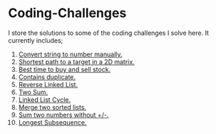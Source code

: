 # Coding-Challenges
I store the solutions to some of the coding challenges I solve here. It currently includes;
1) [Convert string to number manually.](https://github.com/Tripple-A/Coding-Challenges/blob/master/stringToInteger.js)
2) [Shortest path to a target in a 2D matrix.](https://github.com/Tripple-A/Coding-Challenges/blob/master/shortest_path.rb)
3) [Best time to buy and sell stock.](https://github.com/Tripple-A/Coding-Challenges/blob/master/best_time_to_buy_and_sell_stock.rb)
4) [Contains duplicate.](https://github.com/Tripple-A/Coding-Challenges/blob/master/contains_duplicate.rb)
5) [Reverse Linked List.](https://github.com/Tripple-A/Coding-Challenges/blob/master/reverse_linked_list.rb)
6) [Two Sum.](https://github.com/Tripple-A/Coding-Challenges/blob/master/two_sum.rb)
7) [Linked List Cycle.](https://github.com/Tripple-A/Coding-Challenges/blob/master/linked_list_cycle.rb)
8) [Merge two sorted lists.](https://github.com/Tripple-A/Coding-Challenges/blob/master/merge_two_sorted_lists.rb)
9) [Sum two numbers without +/-.](https://github.com/Tripple-A/Coding-Challenges/blob/master/sum_two_numbers.rb)
10) [Longest Subsequence.](https://github.com/Tripple-A/Coding-Challenges/blob/master/longest_subsequence.rb)
